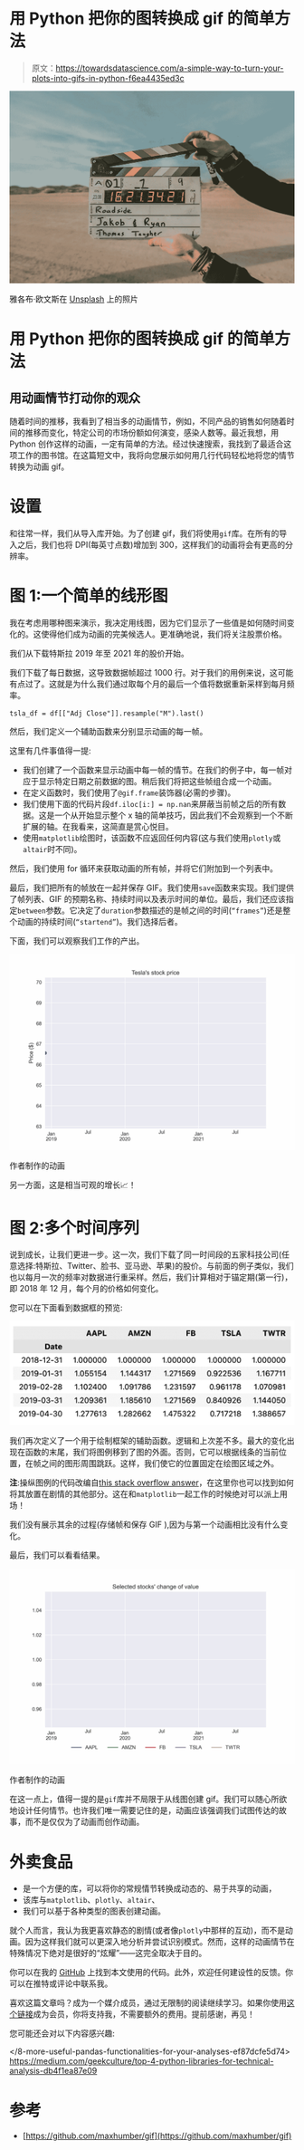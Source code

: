 # 用 Python 把你的图转换成 gif 的简单方法

> 原文：<https://towardsdatascience.com/a-simple-way-to-turn-your-plots-into-gifs-in-python-f6ea4435ed3c>

![](img/2a7390b6fdf2e8a6d0979986a64eaef7.png)

雅各布·欧文斯在 [Unsplash](https://unsplash.com/s/photos/video?utm_source=unsplash&utm_medium=referral&utm_content=creditCopyText) 上的照片

# 用 Python 把你的图转换成 gif 的简单方法

## 用动画情节打动你的观众

随着时间的推移，我看到了相当多的动画情节，例如，不同产品的销售如何随着时间的推移而变化，特定公司的市场份额如何演变，感染人数等。最近我想，用 Python 创作这样的动画，一定有简单的方法。经过快速搜索，我找到了最适合这项工作的图书馆。在这篇短文中，我将向您展示如何用几行代码轻松地将您的情节转换为动画 gif。

# 设置

和往常一样，我们从导入库开始。为了创建 gif，我们将使用`gif`库。在所有的导入之后，我们也将 DPI(每英寸点数)增加到 300，这样我们的动画将会有更高的分辨率。

# 图 1:一个简单的线形图

我在考虑用哪种图来演示，我决定用线图，因为它们显示了一些值是如何随时间变化的。这使得他们成为动画的完美候选人。更准确地说，我们将关注股票价格。

我们从下载特斯拉 2019 年至 2021 年的股价开始。

我们下载了每日数据，这导致数据帧超过 1000 行。对于我们的用例来说，这可能有点过了。这就是为什么我们通过取每个月的最后一个值将数据重新采样到每月频率。

```
tsla_df = df[["Adj Close"]].resample("M").last()
```

然后，我们定义一个辅助函数来分别显示动画的每一帧。

这里有几件事值得一提:

*   我们创建了一个函数来显示动画中每一帧的情节。在我们的例子中，每一帧对应于显示特定日期之前数据的图。稍后我们将把这些帧组合成一个动画。
*   在定义函数时，我们使用了`@gif.frame`装饰器(必需的步骤)。
*   我们使用下面的代码片段`df.iloc[i:] = np.nan`来屏蔽当前帧之后的所有数据。这是一个从开始显示整个 x 轴的简单技巧，因此我们不会观察到一个不断扩展的轴。在我看来，这简直是赏心悦目。
*   使用`matplotlib`绘图时，该函数不应返回任何内容(这与我们使用`plotly`或`altair`时不同)。

然后，我们使用 for 循环来获取动画的所有帧，并将它们附加到一个列表中。

最后，我们把所有的帧放在一起并保存 GIF。我们使用`save`函数来实现。我们提供了帧列表、GIF 的预期名称、持续时间以及表示时间的单位。最后，我们还应该指定`between`参数。它决定了`duration`参数描述的是帧之间的时间(`“frames”`)还是整个动画的持续时间(`“startend”`)。我们选择后者。

下面，我们可以观察我们工作的产出。

![](img/1eb4bb4bc4bbb03fea3967822755f3ec.png)

作者制作的动画

另一方面，这是相当可观的增长📈！

# 图 2:多个时间序列

说到成长，让我们更进一步。这一次，我们下载了同一时间段的五家科技公司(任意选择:特斯拉、Twitter、脸书、亚马逊、苹果)的股价。与前面的例子类似，我们也以每月一次的频率对数据进行重采样。然后，我们计算相对于锚定期(第一行)，即 2018 年 12 月，每个月的价格如何变化。

您可以在下面看到数据框的预览:

![](img/5083d913b917151b56869a4fba7e7a03.png)

我们再次定义了一个用于绘制框架的辅助函数。逻辑和上次差不多。最大的变化出现在函数的末尾，我们将图例移到了图的外面。否则，它可以根据线条的当前位置，在帧之间的图形周围跳跃。这样，我们使它的位置固定在绘图区域之外。

**注**:操纵图例的代码改编自[this stack overflow answer](https://stackoverflow.com/questions/4700614/how-to-put-the-legend-out-of-the-plot)，在这里你也可以找到如何将其放置在剧情的其他部分。这在和`matplotlib`一起工作的时候绝对可以派上用场！

我们没有展示其余的过程(存储帧和保存 GIF ),因为与第一个动画相比没有什么变化。

最后，我们可以看看结果。

![](img/aca7877031c4759e289a1bdd13eb35ab.png)

作者制作的动画

在这一点上，值得一提的是`gif`库并不局限于从线图创建 gif。我们可以随心所欲地设计任何情节。也许我们唯一需要记住的是，动画应该强调我们试图传达的故事，而不是仅仅为了动画而创作动画。

# 外卖食品

*   是一个方便的库，可以将你的常规情节转换成动态的、易于共享的动画，
*   该库与`matplotlib`、`plotly`、`altair`、
*   我们可以基于各种类型的图表创建动画。

就个人而言，我认为我更喜欢静态的剧情(或者像`plotly`中那样的互动)，而不是动画。因为这样我们就可以更深入地分析并尝试识别模式。然而，这样的动画情节在特殊情况下绝对是很好的“炫耀”——这完全取决于目的。

你可以在我的 [GitHub](https://github.com/erykml/medium_articles/blob/master/Misc/creating_gifs.ipynb) 上找到本文使用的代码。此外，欢迎任何建设性的反馈。你可以在推特或评论中联系我。

喜欢这篇文章吗？成为一个媒介成员，通过无限制的阅读继续学习。如果你使用[这个链接](https://eryk-lewinson.medium.com/membership)成为会员，你将支持我，不需要额外的费用。提前感谢，再见！

您可能还会对以下内容感兴趣:

</8-more-useful-pandas-functionalities-for-your-analyses-ef87dcfe5d74>  <https://medium.com/geekculture/top-4-python-libraries-for-technical-analysis-db4f1ea87e09>  </use-annotations-to-tell-better-stories-with-your-plots-410cb1752bee>  

# 参考

*   [https://github.com/maxhumber/gif](https://github.com/maxhumber/gif)